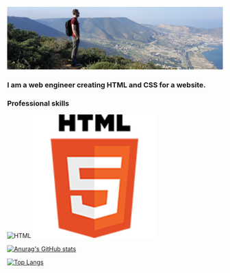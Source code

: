 ![Header](https://github.com/lllytnik/lllytnik/blob/main/assets/pic.jpg)

### I am a web engineer creating HTML and CSS for a website.

### Professional skills

![HTML](https://img.shields.io/badge/-<HTML>-772728?style=flat-square&logo=5a7ba4)
![HTML](https://raw.githubusercontent.com/github/explore/80688e429a7d4ef2fca1e82350fe8e3517d3494d/topics/html/html.png?style=flat-square)

[![Anurag's GitHub stats](https://github-readme-stats.vercel.app/api?username=lllytnik)](https://github.com/anuraghazra/github-readme-stats)

[![Top Langs](https://github-readme-stats.vercel.app/api/top-langs/?username=lllytnik&layout=compact)](https://github.com/anuraghazra/github-readme-stats)
